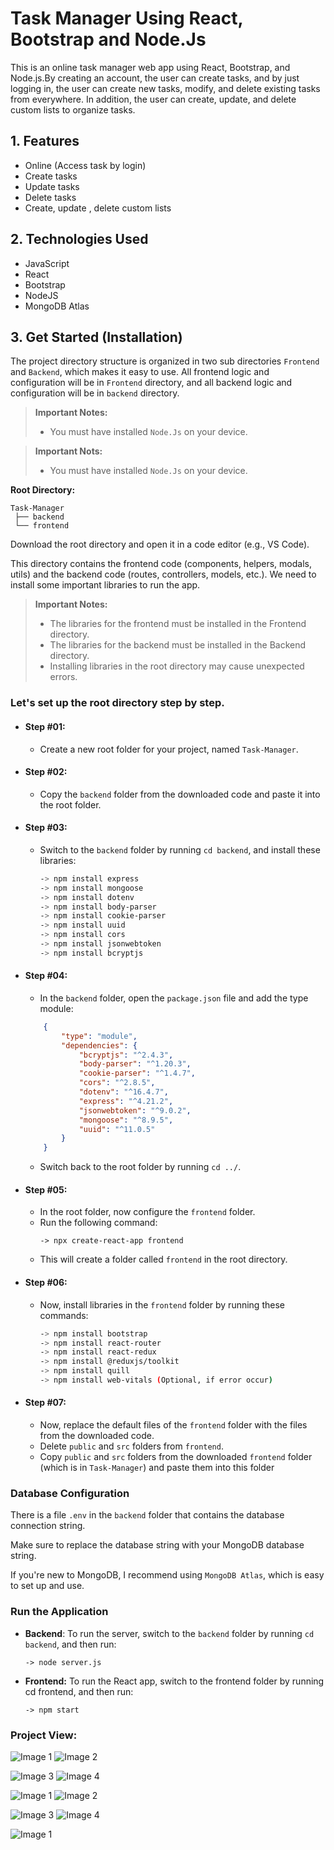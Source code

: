 # **Task Manager Using React, Bootstrap and Node.Js**

This is an online task manager web app using React, Bootstrap, and Node.js.By creating an account, the user can create tasks, and by just logging in, the user can create new tasks, modify, and delete existing tasks from everywhere. In addition, the user can create, update, and delete custom lists to organize tasks.

## **1. Features**
- Online (Access task by login)
- Create tasks
- Update tasks
- Delete tasks
- Create, update , delete custom lists

## **2. Technologies Used**
- JavaScript
- React
- Bootstrap
- NodeJS
- MongoDB Atlas

## **3. Get Started (Installation)**

The project directory structure is organized in two sub directories `Frontend` and `Backend`, which makes it easy to use. All frontend logic and configuration will be in `Frontend` directory, and all backend logic and configuration will be in `backend` directory.

> **Important Notes:**
> - You must have installed `Node.Js` on your device.


> **Important Nots:**
> - You must have installed `Node.Js` on your device.


**Root Directory:**
``` 
Task-Manager
 ├── backend
 └── frontend
```

Download the root directory and open it in a code editor (e.g., VS Code).

This directory contains the frontend code (components, helpers, modals, utils) and the backend code (routes, controllers, models, etc.). We need to install some important libraries to run the app.

> **Important Notes:** 
> - The libraries for the frontend must be installed in the Frontend directory. 
> - The libraries for the backend must be installed in the Backend directory. 
> - Installing libraries in the root directory may cause unexpected errors.

### Let's set up the root directory step by step.

- #### **Step #01:**
   + Create a new root folder for your project, named `Task-Manager`.

- #### **Step #02:**
  
    + Copy the `backend` folder from the downloaded code and paste it into the root folder. 

- #### **Step #03:**

    + Switch to the `backend` folder by running `cd backend`, and install these libraries: 
        ```bash
        -> npm install express
        -> npm install mongoose
        -> npm install dotenv
        -> npm install body-parser
        -> npm install cookie-parser
        -> npm install uuid
        -> npm install cors
        -> npm install jsonwebtoken
        -> npm install bcryptjs

- #### **Step #04:**
    + In the `backend` folder, open the `package.json` file and add the type module:
    ```json
        {
            "type": "module",
            "dependencies": {
                "bcryptjs": "^2.4.3",
                "body-parser": "^1.20.3",
                "cookie-parser": "^1.4.7",
                "cors": "^2.8.5",
                "dotenv": "^16.4.7",
                "express": "^4.21.2",
                "jsonwebtoken": "^9.0.2",
                "mongoose": "^8.9.5",
                "uuid": "^11.0.5"
            }
        }
    ```
    + Switch back to the root folder by running `cd ../`.

- #### **Step #05:**
    + In the root folder, now configure the `frontend` folder.
    + Run the following command:
        ``` 
        -> npx create-react-app frontend

    + This will create a folder called `frontend` in the root directory. 

- #### **Step #06:**    
    + Now, install libraries in the `frontend` folder by running these commands:
        ```bash
        -> npm install bootstrap
        -> npm install react-router
        -> npm install react-redux
        -> npm install @reduxjs/toolkit
        -> npm install quill
        -> npm install web-vitals (Optional, if error occur)

- #### **Step #07:**
    + Now, replace the default files of the `frontend` folder with the files from the downloaded code.
    + Delete `public` and `src` folders from `frontend`.
    + Copy `public` and `src` folders  from the downloaded `frontend` folder (which is in `Task-Manager`) and paste them into this folder

### Database Configuration
There is a file `.env` in the `backend` folder that contains the database connection string.

Make sure to replace the database string with your MongoDB database string.

If you're new to MongoDB, I recommend using `MongoDB Atlas`, which is easy to set up and use.

### Run the Application
- **Backend**: To run the server, switch to the `backend` folder by running `cd backend`, and then run:
    ```
    -> node server.js
- **Frontend:** To run the React app, switch to the frontend folder by running cd frontend, and then run:
    ```
    -> npm start

### **Project View:**

![Image 1](https://github.com/Frontend-Code20/task-manager/blob/main/frontend/public/assets/ReadMEImage/loginView.png) ![Image 2](https://github.com/Frontend-Code20/task-manager/blob/main/frontend/public/assets/ReadMEImage/signupView.png)

![Image 3](https://github.com/Frontend-Code20/task-manager/blob/main/frontend/public/assets/ReadMEImage/Dashboard.png) ![Image 4](https://github.com/Frontend-Code20/task-manager/blob/main/frontend/public/assets/ReadMEImage/createList.png)

![Image 1](https://github.com/Frontend-Code20/task-manager/blob/main/frontend/public/assets/ReadMEImage/emptyList.png) ![Image 2](https://github.com/Frontend-Code20/task-manager/blob/main/frontend/public/assets/ReadMEImage/newTask.png)

![Image 3](https://github.com/Frontend-Code20/task-manager/blob/main/frontend/public/assets/ReadMEImage/taskView.png) ![Image 4](https://github.com/Frontend-Code20/task-manager/blob/main/frontend/public/assets/ReadMEImage/newlist.png)

![Image 1](https://github.com/Frontend-Code20/task-manager/blob/main/frontend/public/assets/ReadMEImage/createList.png)
